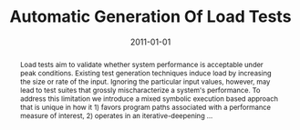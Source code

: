 ---
title: "Automatic Generation Of Load Tests"
abstract: "Load tests aim to validate whether system performance is acceptable under peak conditions. Existing test generation techniques induce load by increasing the size or rate of the input. Ignoring the particular input values, however, may lead to test suites that grossly mischaracterize a system's performance. To address this limitation we introduce a mixed symbolic execution based approach that is unique in how it 1) favors program paths associated with a performance measure of interest, 2) operates in an iterative-deepening …"
date: 2011-01-01
venue: "26th IEEE/ACM International Conference on Automated Software Engineering (ASE 2011), Lawrence, KS, USA, November 6-10, 2011"
paperurl: https://ieeexplore.ieee.org/abstract/document/6100093/
authors: "Pingyu Zhang, Sebastian G. Elbaum and Matthew B. Dwyer"
awards: ""
---